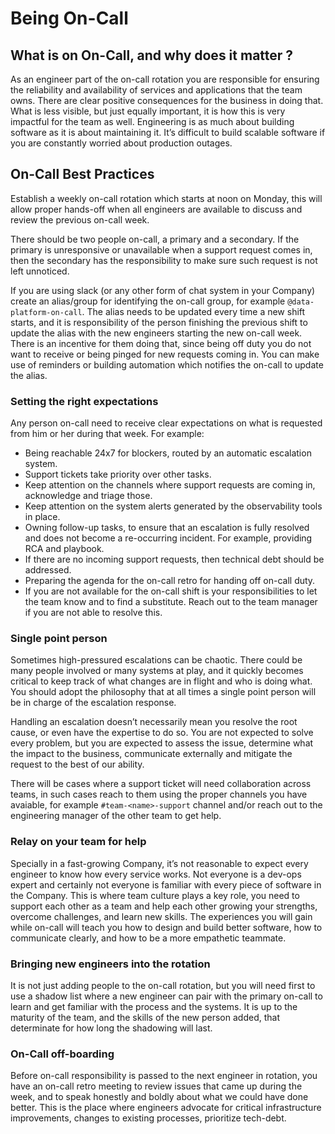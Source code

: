 # Being On-Call

## What is on On-Call, and why does it matter ? 

As an engineer part of the on-call rotation you are responsible for ensuring the reliability and availability of services and applications that the team owns. There are clear positive consequences for the business in doing that. What is less visible, but just equally important, it is how this is very impactful for the team as well. Engineering is as much about building software as it is about maintaining it. It’s difficult to build scalable software if you are constantly worried about production outages.

## On-Call Best Practices

Establish a weekly on-call rotation which starts at noon on Monday, this will allow proper hands-off when all engineers are available to discuss and review the previous on-call week.

There should be two people on-call, a primary and a secondary. If the primary is unresponsive or unavailable when a support request comes in, then the secondary has the responsibility to make sure such request is not left unnoticed.

If you are using slack (or any other form of chat system in your Company) create an alias/group for identifying the on-call group, for example `@data-platform-on-call`. The alias needs to be updated every time a new shift starts, and it is responsibility of the person finishing the previous shift to update the alias with the new engineers starting the new on-call week. There is an incentive for them doing that, since being off duty you do not want to receive or being pinged for new requests coming in. You can make use of reminders or building automation which notifies the on-call to update the alias.

### Setting the right expectations

Any person on-call need to receive clear expectations on what is requested from him or her during that week. For example:

* Being reachable 24x7 for blockers, routed by an automatic escalation system. 
* Support tickets take priority over other tasks.
* Keep attention on the channels where support requests are coming in, acknowledge and triage those.
* Keep attention on the system alerts generated by the observability tools in place.
* Owning follow-up tasks, to ensure that an escalation is fully resolved and does not become a re-occurring incident. For example, providing RCA and playbook.
* If there are no incoming support requests, then technical debt should be addressed.
* Preparing the agenda for the on-call retro for handing off on-call duty.
* If you are not available for the on-call shift is your responsibilities to let the team know and to find a substitute. Reach out to the team manager if you are not able to resolve this.

### Single point person

Sometimes high-pressured escalations can be chaotic. There could be many people involved or many systems at play, and it quickly becomes critical to keep track of what changes are in flight and who is doing what. You should adopt the philosophy that at all times a single point person will be in charge of the escalation response.

Handling an escalation doesn’t necessarily mean you resolve the root cause, or even have the expertise to do so. You are not expected to solve every problem, but you are expected to assess the issue, determine what the impact to the business, communicate externally and mitigate the request to the best of our ability.

There will be cases where a support ticket will need collaboration across teams, in such cases reach to them using the proper channels you have avaiable, for example `#team-<name>-support` channel and/or reach out to the engineering manager of the other team to get help.

### Relay on your team for help

Specially in a fast-growing Company, it’s not reasonable to expect every engineer to know how every service works. Not everyone is a dev-ops expert and certainly not everyone is familiar with every piece of software in the Company. This is where team culture plays a key role, you need to support each other as a team and help each other growing your strengths, overcome challenges, and learn new skills. The experiences you will gain while on-call will teach you how to design and build better software, how to communicate clearly, and how to be a more empathetic teammate.

### Bringing new engineers into the rotation

It is not just adding people to the on-call rotation, but you will need first to use a shadow list where a new engineer can pair with the primary on-call to learn and get familiar with the process and the systems. It is up to the maturity of the team, and the skills of the new person added, that determinate for how long the shadowing will last. 

### On-Call off-boarding

Before on-call responsibility is passed to the next engineer in rotation, you have an on-call retro meeting to review issues that came up during the week, and to speak honestly and boldly about what we could have done better. This is the place where engineers advocate for critical infrastructure improvements, changes to existing processes, prioritize tech-debt.

